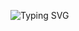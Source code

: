 ![Typing SVG](https://readme-typing-svg.herokuapp.com?font=Arial+Black&size=30&duration=2000&pause=1000&color=E7678A&center=true&vCenter=true&multiline=true&width=435&lines=Hi,+my+name+is+Melissa)
